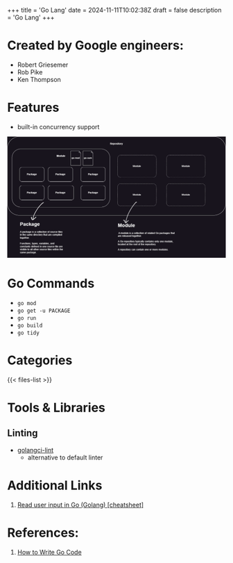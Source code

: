 +++
title = 'Go Lang'
date = 2024-11-11T10:02:38Z
draft = false
description = 'Go Lang'
+++

# Created by Google engineers:
- Robert Griesemer
- Rob Pike
- Ken Thompson

# Features
- built-in concurrency support

![GoLangCodeOrganization](designs/golang_code_organization.png)

# Go Commands

- `go mod`
- `go get -u PACKAGE`
- `go run`
- `go build`
- `go tidy`

# Categories

{{< files-list >}}

# Tools & Libraries

## Linting
- [golangci-lint](https://golangci-lint.run)
    - alternative to default linter

# Additional Links

1. [Read user input in Go (Golang) [cheatsheet]](https://gosamples.dev/read-user-input/)


# References:

1. [How to Write Go Code](https://go.dev/doc/code)
